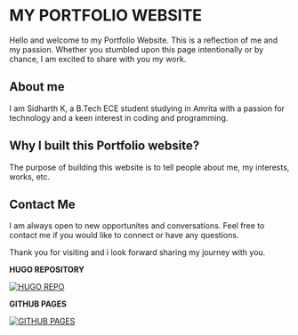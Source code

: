 # MY PORTFOLIO WEBSITE

Hello and welcome to my Portfolio Website. This is a reflection of me and my passion. Whether you stumbled upon this page intentionally or by chance, I am excited to share with you my work.

## About me

I am Sidharth K, a B.Tech ECE student studying in Amrita with a passion for technology and a keen interest in coding and programming.

## Why I built this Portfolio website?

The purpose of building this website is to tell people about me, my interests, works, etc.

## Contact Me

I am always open to new opportunites and conversations. Feel free to contact me if you would like to connect or have any questions.

Thank you for visiting and i look forward sharing my journey with you.

**HUGO REPOSITORY**

[![HUGO REPO](https://github.com/sidharth256/amfoss-tasks/tree/main/task-02/image/hugo.jpg)](https://github.com/sidharth256/portfolio.github.io)

**GITHUB PAGES**

[![GITHUB PAGES](https://github.githubassets.com/images/modules/logos_page/GitHub-Mark.png)](https://sidharth256.github.io/portfolio.github.io)

